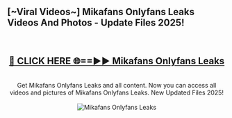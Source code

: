 <h2>[~Viral Videos~] Mikafans Onlyfans Leaks Videos And Photos - Update Files 2025!</h2>
<br>
<div align="center">
<h2><a href="https://top-ai-tools.click/QrbHav" rel="nofollow">🔴 CLICK HERE 🌐==►► Mikafans Onlyfans Leaks</a></h2>
<br>
Get Mikafans Onlyfans Leaks and all content. Now you can access all videos and pictures of Mikafans Onlyfans Leaks. New Updated Files 2025!
<br>
<br>
<a href="https://top-ai-tools.click/QrbHav" rel="nofollow" data-target="animated-image.originalLink"><img src="https://i.ibb.co.com/WyWwxjT/player-gif2.gif" alt="Mikafans Onlyfans Leaks" style="max-width: 100%; display: inline-block;" data-target="animated-image.originalImage"></a>
</div>
<br>